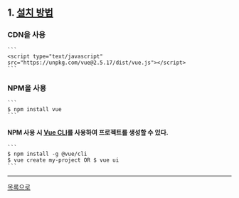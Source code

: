 ## 1. [설치 방법](https://kr.vuejs.org/v2/guide/installation.html)
### CDN을 사용
    ```
    <script type="text/javascript" src="https://unpkg.com/vue@2.5.17/dist/vue.js"></script>
    ```
### NPM을 사용
    ```
    $ npm install vue
    ```
#### NPM 사용 시 [Vue CLI](https://cli.vuejs.org/)를 사용하여 프로젝트를 생성할 수 있다.
    ```
    $ npm install -g @vue/cli
    $ vue create my-project OR $ vue ui
    ```
***
[목록으로](https://github.com/gh-shin/vue-doc-summary)
